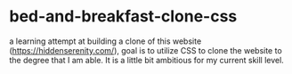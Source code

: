 # bed-and-breakfast-clone-css
a learning attempt at building a clone of this website (https://hiddenserenity.com/), goal is to utilize CSS to clone the website to the degree that I am able. It is a little bit ambitious for my current skill level.
